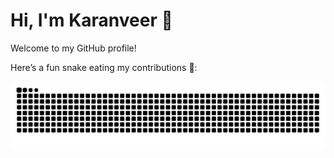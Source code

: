 # Hi, I'm Karanveer 👋

Welcome to my GitHub profile!

Here’s a fun snake eating my contributions 🐍:

![Snake animation](https://raw.githubusercontent.com/jat1ndh1man/jat1ndh1man/output/github-contribution-grid-snake.svg)
